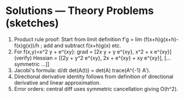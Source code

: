 # Solutions — Theory Problems (sketches)

1. Product rule proof: Start from limit definition f'g = lim (f(x+h)g(x+h)-f(x)g(x))/h ; add and subtract f(x+h)g(x) etc.
2. For f(x,y)=x^2 y + e^{xy}:
   grad = [2x y + y e^{xy}, x^2 + x e^{xy}]  (verify)
   Hessian = [[2y + y^2 e^{xy}, 2x + e^{xy} + xy e^{xy}], [... symmetric ...]]
3. Jacobi's formula: d/dt det(A(t)) = det(A) trace(A^{-1} A').
4. Directional derivative identity follows from definition of directional derivative and linear approximation.
5. Error orders: central diff uses symmetric cancellation giving O(h^2).
